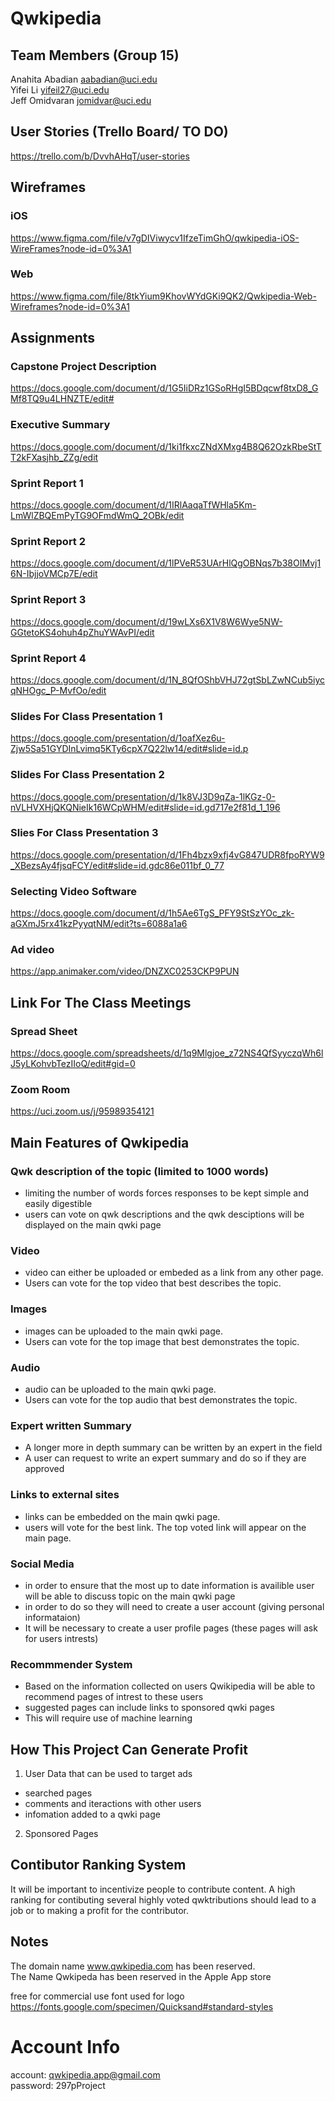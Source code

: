 # Qwkipedia

## Team Members (Group 15)
 Anahita Abadian aabadian@uci.edu <br/>
 Yifei Li yifeil27@uci.edu <br/>
 Jeff Omidvaran jomidvar@uci.edu <br/>
 

 ## User Stories (Trello Board/ TO DO) 
https://trello.com/b/DvvhAHqT/user-stories

## Wireframes
### iOS 
https://www.figma.com/file/v7gDIViwycv1IfzeTimGhO/qwkipedia-iOS-WireFrames?node-id=0%3A1

### Web
https://www.figma.com/file/8tkYium9KhovWYdGKi9QK2/Qwkipedia-Web-Wireframes?node-id=0%3A1



## Assignments
### Capstone Project Description
https://docs.google.com/document/d/1G5IiDRz1GSoRHgI5BDqcwf8txD8_GMf8TQ9u4LHNZTE/edit#

### Executive Summary
https://docs.google.com/document/d/1ki1fkxcZNdXMxg4B8Q62OzkRbeStTT2kFXasjhb_ZZg/edit

### Sprint Report 1
https://docs.google.com/document/d/1IRlAaqaTfWHla5Km-LmWlZBQEmPyTG9OFmdWmQ_2OBk/edit

### Sprint Report 2
https://docs.google.com/document/d/1lPVeR53UArHlQgOBNqs7b38OIMvj16N-IbjjoVMCp7E/edit

### Sprint Report 3
https://docs.google.com/document/d/19wLXs6X1V8W6Wye5NW-GGtetoKS4ohuh4pZhuYWAvPI/edit

### Sprint Report 4
https://docs.google.com/document/d/1N_8QfOShbVHJ72gtSbLZwNCub5iycqNHOgc_P-MvfOo/edit

### Slides For Class Presentation 1
https://docs.google.com/presentation/d/1oafXez6u-Zjw5Sa51GYDInLvimq5KTy6cpX7Q22lw14/edit#slide=id.p

### Slides For Class Presentation 2
https://docs.google.com/presentation/d/1k8VJ3D9qZa-1lKGz-0-nVLHVXHjQKQNieIk16WCpWHM/edit#slide=id.gd717e2f81d_1_196

### Slies For Class Presentation 3
https://docs.google.com/presentation/d/1Fh4bzx9xfj4vG847UDR8fpoRYW9_XBezsAy4fjsqFCY/edit#slide=id.gdc86e011bf_0_77

### Selecting Video Software
https://docs.google.com/document/d/1h5Ae6TgS_PFY9StSzYOc_zk-aGXmJ5rx41kzPyyqtNM/edit?ts=6088a1a6 
### Ad video
https://app.animaker.com/video/DNZXC0253CKP9PUN

## Link For The Class Meetings
### Spread Sheet
https://docs.google.com/spreadsheets/d/1q9Mlgjoe_z72NS4QfSyyczqWh6lJ5yLKohvbTezIIoQ/edit#gid=0

### Zoom Room
https://uci.zoom.us/j/95989354121


## Main Features of Qwkipedia
### Qwk description of the topic (limited to 1000 words) 
  * limiting the number of words forces responses to be kept simple and easily digestible
  * users can vote on qwk descriptions and the qwk desciptions will be displayed on the main qwki page
 
### Video
  * video can either be uploaded or embeded as a link from any other page.
  * Users can vote for the top video that best describes the topic. 

### Images
 * images can be uploaded to the main qwki page.
 * Users can vote for the top image that best demonstrates the topic. 

### Audio
 * audio can be uploaded to the main qwki page.
 * Users can vote for the top audio that best demonstrates the topic. 

### Expert written Summary 
  * A longer more in depth summary can be written by an expert in the field
  * A user can request to write an expert summary and do so if they are approved

### Links to external sites
 * links can be embedded on the main qwki page.
 * users will vote for the best link. The top voted link will appear on the main page.

### Social Media 
  * in order to ensure that the most up to date information is availible user will be able to discuss topic on the main qwki page
  * in order to do so they will need to create a user account (giving personal informataion)
  * It will be necessary to create a user profile pages (these pages will ask for users intrests)

### Recommmender System 
  * Based on the information collected on users Qwikipedia will be able to recommend pages of intrest to these users
  * suggested pages can include links to sponsored qwki pages
  * This will require use of machine learning 

## How This Project Can Generate Profit
1. User Data that can be used to target ads
  * searched pages
  * comments and iteractions with other users
  * infomation added to a qwki page
2. Sponsored Pages

## Contibutor Ranking System
It will be important to incentivize people to contribute content. A high ranking for contibuting several highly voted qwktributions should lead to a job or to making a profit for the contributor. 
 
## Notes
The domain name www.qwkipedia.com has been reserved. <br/>
The Name Qwkipeda has been reserved in the Apple App store <br/>

free for commercial use font used for logo <br/>
https://fonts.google.com/specimen/Quicksand#standard-styles


# Account Info
account: qwkipedia.app@gmail.com <br/>
password: 297pProject


